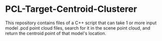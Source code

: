 # PCL-Target-Centroid-Clusterer
This repository contains files of a C++ script that can take 1 or more input model .pcd point cloud files, search for it in the scene point cloud, and return the centroid point of that model's location. 
